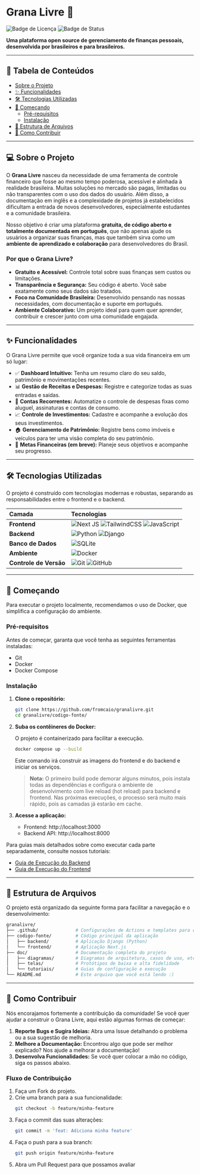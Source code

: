 # Grana Livre 💸

![Badge de Licença](https://img.shields.io/badge/licen%C3%A7a-MIT-green)
![Badge de Status](https://img.shields.io/badge/status-em%20desenvolvimento-yellow)

**Uma plataforma open source de gerenciamento de finanças pessoais, desenvolvida por brasileiros e para brasileiros.**

---

## 📖 Tabela de Conteúdos

- [Sobre o Projeto](#-sobre-o-projeto)
- [✨ Funcionalidades](#-funcionalidades)
- [🛠️ Tecnologias Utilizadas](#️-tecnologias-utilizadas)
- [🚀 Começando](#-começando)
  - [Pré-requisitos](#pré-requisitos)
  - [Instalação](#instalação)
- [📂 Estrutura de Arquivos](#-estrutura-de-arquivos)
- [🤝 Como Contribuir](#-como-contribuir)

---

## 💻 Sobre o Projeto

O **Grana Livre** nasceu da necessidade de uma ferramenta de controle financeiro que fosse ao mesmo tempo poderosa, acessível e alinhada à realidade brasileira. Muitas soluções no mercado são pagas, limitadas ou não transparentes com o uso dos dados do usuário. Além disso, a documentação em inglês e a complexidade de projetos já estabelecidos dificultam a entrada de novos desenvolvedores, especialmente estudantes e a comunidade brasileira.

Nosso objetivo é criar uma plataforma **gratuita, de código aberto e totalmente documentada em português**, que não apenas ajude os usuários a organizar suas finanças, mas que também sirva como um **ambiente de aprendizado e colaboração** para desenvolvedores do Brasil.

### Por que o Grana Livre?

- **Gratuito e Acessível:** Controle total sobre suas finanças sem custos ou limitações.
- **Transparência e Segurança:** Seu código é aberto. Você sabe exatamente como seus dados são tratados.
- **Foco na Comunidade Brasileira:** Desenvolvido pensando nas nossas necessidades, com documentação e suporte em português.
- **Ambiente Colaborativo:** Um projeto ideal para quem quer aprender, contribuir e crescer junto com uma comunidade engajada.

---

## ✨ Funcionalidades

O Grana Livre permite que você organize toda a sua vida financeira em um só lugar:

- ✅ **Dashboard Intuitivo:** Tenha um resumo claro do seu saldo, patrimônio e movimentações recentes.
- 📊 **Gestão de Receitas e Despesas:** Registre e categorize todas as suas entradas e saídas.
- 🔄 **Contas Recorrentes:** Automatize o controle de despesas fixas como aluguel, assinaturas e contas de consumo.
- 📈 **Controle de Investimentos:** Cadastre e acompanhe a evolução dos seus investimentos.
- 🏠 **Gerenciamento de Patrimônio:** Registre bens como imóveis e veículos para ter uma visão completa do seu patrimônio.
- 🎯 **Metas Financeiras (em breve):** Planeje seus objetivos e acompanhe seu progresso.

---

## 🛠️ Tecnologias Utilizadas

O projeto é construído com tecnologias modernas e robustas, separando as responsabilidades entre o frontend e o backend.

| Camada         | Tecnologias                                                                                                                                                                                                                                   |
| :------------- | :-------------------------------------------------------------------------------------------------------------------------------------------------------------------------------------------------------------------------------------------- |
| **Frontend**   | ![Next JS](https://img.shields.io/badge/Next-black?style=for-the-badge&logo=next.js&logoColor=white) ![TailwindCSS](https://img.shields.io/badge/tailwindcss-%2338B2AC.svg?style=for-the-badge&logo=tailwind-css&logoColor=white) ![JavaScript](https://img.shields.io/badge/javascript-%23323330.svg?style=for-the-badge&logo=javascript&logoColor=%23F7DF1E) |
| **Backend**    | ![Python](https://img.shields.io/badge/python-3670A0?style=for-the-badge&logo=python&logoColor=ffdd54) ![Django](https://img.shields.io/badge/django-%23092E20.svg?style=for-the-badge&logo=django&logoColor=white)                             |
| **Banco de Dados** | ![SQLite](https://img.shields.io/badge/sqlite-%2307405e.svg?style=for-the-badge&logo=sqlite&logoColor=white)                                                                                                                             |
| **Ambiente**   | ![Docker](https://img.shields.io/badge/docker-%230db7ed.svg?style=for-the-badge&logo=docker&logoColor=white)                                                                                                                                |
| **Controle de Versão** | ![Git](https://img.shields.io/badge/git-%23F05033.svg?style=for-the-badge&logo=git&logoColor=white) ![GitHub](https://img.shields.io/badge/github-%23121011.svg?style=for-the-badge&logo=github&logoColor=white)                   |

---

## 🚀 Começando

Para executar o projeto localmente, recomendamos o uso de Docker, que simplifica a configuração do ambiente.

### Pré-requisitos

Antes de começar, garanta que você tenha as seguintes ferramentas instaladas:

- Git
- Docker
- Docker Compose

### Instalação

1. **Clone o repositório:**

   ```sh
   git clone https://github.com/fromcaio/granalivre.git
   cd granalivre/codigo-fonte/
   ```

2. **Suba os contêineres do Docker:**

   O projeto é containerizado para facilitar a execução.

   ```sh
   docker compose up --build
   ```

   Este comando irá construir as imagens do frontend e do backend e iniciar os serviços.

   > **Nota:** O primeiro build pode demorar alguns minutos, pois instala todas as dependências e configura o ambiente de desenvolvimento com live reload (hot reload) para backend e frontend. Nas próximas execuções, o processo será muito mais rápido, pois as camadas já estarão em cache.

3. **Acesse a aplicação:**

   - Frontend: http://localhost:3000
   - Backend API: http://localhost:8000

Para guias mais detalhados sobre como executar cada parte separadamente, consulte nossos tutoriais:

- [Guia de Execução do Backend](doc/tutoriais/backend.md)
- [Guia de Execução do Frontend](doc/tutoriais/frontend.md)

---

## 📂 Estrutura de Arquivos

O projeto está organizado da seguinte forma para facilitar a navegação e o desenvolvimento:

```bash
granalivre/
├── .github/              # Configurações de Actions e templates para o GitHub
├── codigo-fonte/         # Código principal da aplicação
│   ├── backend/          # Aplicação Django (Python)
│   └── frontend/         # Aplicação Next.js
├── doc/                  # Documentação completa do projeto
│   ├── diagramas/        # Diagramas de arquitetura, casos de uso, etc.
│   ├── telas/            # Protótipos de baixa e alta fidelidade
│   └── tutoriais/        # Guias de configuração e execução
└── README.md             # Este arquivo que você está lendo :)
```

---

## 🤝 Como Contribuir

Nós encorajamos fortemente a contribuição da comunidade! Se você quer ajudar a construir o Grana Livre, aqui estão algumas formas de começar:

1. **Reporte Bugs e Sugira Ideias:** Abra uma Issue detalhando o problema ou a sua sugestão de melhoria.
2. **Melhore a Documentação:** Encontrou algo que pode ser melhor explicado? Nos ajude a melhorar a documentação!
3. **Desenvolva Funcionalidades:** Se você quer colocar a mão no código, siga os passos abaixo.

### Fluxo de Contribuição

1. Faça um Fork do projeto.
2. Crie uma branch para a sua funcionalidade:
   ```sh
   git checkout -b feature/minha-feature
   ```
3. Faça o commit das suas alterações:
   ```sh
   git commit -m 'feat: Adiciona minha feature'
   ```
4. Faça o push para a sua branch:
   ```sh
   git push origin feature/minha-feature
   ```
5. Abra um Pull Request para que possamos avaliar
